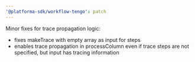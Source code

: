 ```yaml
---
'@platforma-sdk/workflow-tengo': patch
---
```


Minor fixes for trace propagation logic:
- fixes makeTrace with empty array as input for steps
- enables trace propagation in processColumn even if trace steps are not specified, but input has tracing information
